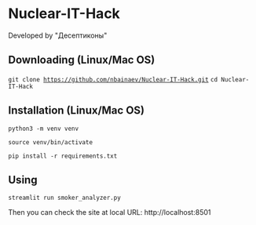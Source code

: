 # Nuclear-IT-Hack

Developed by "Десептиконы"

## Downloading (Linux/Mac OS)

<code>git clone https://github.com/nbainaev/Nuclear-IT-Hack.git</code>
<code>cd Nuclear-IT-Hack</code>

## Installation (Linux/Mac OS)

<code>python3 -m venv venv</code>

<code>source venv/bin/activate</code>

<code>pip install -r requirements.txt</code>

## Using

<code>streamlit run smoker_analyzer.py</code>

Then you can check the site at local URL: http://localhost:8501

